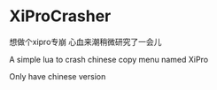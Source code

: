 # XiProCrasher

想做个xipro专崩 心血来潮稍微研究了一会儿


A simple lua to crash chinese copy menu named XiPro


Only have chinese version

